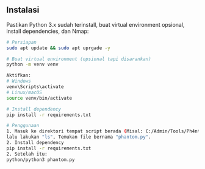 ## Instalasi
Pastikan Python 3.x sudah terinstall, buat virtual environment opsional, install dependencies, dan Nmap:  

```bash
# Persiapan
sudo apt update && sudo apt uprgade -y

# Buat virtual environment (opsional tapi disarankan)
python -m venv venv

Aktifkan:
# Windows
venv\Scripts\activate
# Linux/macOS
source venv/bin/activate

# Install dependency
pip install -r requirements.txt

# Penggunaan
1. Masuk ke direktori tempat script berada (Misal: C:/Admin/Tools/Ph4ntom)
lalu lakukan "ls", Temukan file bernama "phantom.py".
2. Install dependency
pip install -r requirements.txt
2. Setelah itu:
python/python3 phantom.py
